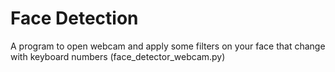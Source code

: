 # Face Detection
A program to open webcam and apply some filters on your face that change with keyboard numbers (face_detector_webcam.py)

